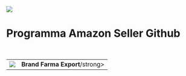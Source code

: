 <img src="https://m.media-amazon.com/images/S/al-eu-726f4d26-7fdb/02a8fd09-a93f-4231-bc8a-027eeea6258f._CR0%2C540%2C1820%2C364_SX1500_.png">

# Programma Amazon Seller Github
<br>

<table>
  <body>
    <tr>
      <td><img src="https://m.media-amazon.com/images/I/51IVHmFFGiL._AC_SY879_.jpg"></td>
      <td><strong>Brand Farma Export</strong>/strong></td>
    </tr>
  </body>
</table>

